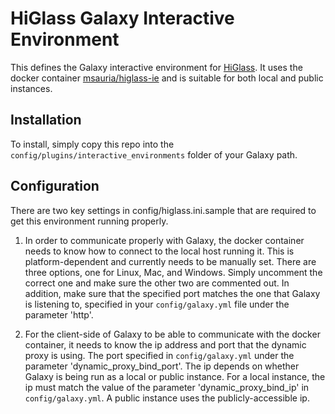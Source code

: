 # HiGlass Galaxy Interactive Environment

This defines the Galaxy interactive environment for [HiGlass](https://higlass.io).
It uses the docker container [msauria/higlass-ie](https://hub.docker.com/r/msauria/higlass-ie)
and is suitable for both local and public instances.

## Installation

To install, simply copy this repo into the `config/plugins/interactive_environments` folder of
your Galaxy path.

## Configuration

There are two key settings in config/higlass.ini.sample that are required to get this environment
running properly.

1. In order to communicate properly with Galaxy, the docker container needs
to know how to connect to the local host running it. This is platform-dependent and currently
needs to be manually set. There are three options, one for Linux, Mac, and Windows. Simply
uncomment the correct one and make sure the other two are commented out. In addition, make sure
that the specified port matches the one that Galaxy is listening to, specified in your
`config/galaxy.yml` file under the parameter 'http'.

2. For the client-side of Galaxy to be able to communicate with the docker container, it needs
to know the ip address and port that the dynamic proxy is using. The port specified in
`config/galaxy.yml` under the parameter 'dynamic_proxy_bind_port'. The ip depends on whether
Galaxy is being run as a local or public instance. For a local instance, the ip must match the
value of the parameter 'dynamic_proxy_bind_ip' in `config/galaxy.yml`. A public instance uses
the publicly-accessible ip.
